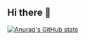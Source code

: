 ## Hi there 👋

[![Anurag's GitHub stats](https://github-readme-stats.vercel.app/api?username=kimyurie)](https://github.com/anuraghazra/github-readme-stats)

<!--
**kimyurie/kimyurie** is a ✨ _special_ ✨ repository because its `README.md` (this file) appears on your GitHub profile.

Here are some ideas to get you started:

- 🔭 I’m currently working on ...
- 🌱 I’m currently learning ...
- 👯 I’m looking to collaborate on ...
- 🤔 I’m looking for help with ...
- 💬 Ask me about ...
- 📫 How to reach me: ...
- 😄 Pronouns: ...
- ⚡ Fun fact: ...
-->
